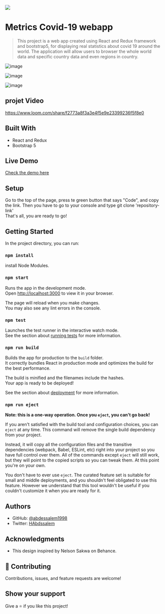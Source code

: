 ![](https://img.shields.io/badge/Microverse-blueviolet)

# Metrics Covid-19 webapp 

> This project is a web app created using React and Redux framework and bootstrap5, for displaying real statistics about covid 19 around the world. The application will allow users to browser the whole world data and specific country data and even regions in country.

![image](https://user-images.githubusercontent.com/89970442/153585109-c8e1b0b4-2170-4cf9-9ea6-6698a2016ed9.png)

![image](https://user-images.githubusercontent.com/89970442/153585198-0c43574d-38f2-4172-b36b-746a1fb1a274.png)

![image](https://user-images.githubusercontent.com/89970442/153585311-1f53bf61-79f1-4900-967b-92f3c5f96051.png)

## projet Video
https://www.loom.com/share/f2773a8f3a3e4f5e9e23399236f5f8e0

## Built With

- React and Redux
- Bootstrap 5

## Live Demo

[Check the demo here](https://covid-react-apps.herokuapp.com/)

## Setup
Go to the top of the page, press te green button that says "Code", and copy the link. Then you have to go to your console and type
git clone 'repository-link'  
That's all, you are ready to go!

## Getting Started

In the project directory, you can run:

### `npm install`
install Node Modules.

### `npm start`

Runs the app in the development mode.\
Open [http://localhost:3000](http://localhost:3000) to view it in your browser.

The page will reload when you make changes.\
You may also see any lint errors in the console.

### `npm test`

Launches the test runner in the interactive watch mode.\
See the section about [running tests](https://facebook.github.io/create-react-app/docs/running-tests) for more information.

### `npm run build`

Builds the app for production to the `build` folder.\
It correctly bundles React in production mode and optimizes the build for the best performance.

The build is minified and the filenames include the hashes.\
Your app is ready to be deployed!

See the section about [deployment](https://facebook.github.io/create-react-app/docs/deployment) for more information.

### `npm run eject`

**Note: this is a one-way operation. Once you `eject`, you can't go back!**

If you aren't satisfied with the build tool and configuration choices, you can `eject` at any time. This command will remove the single build dependency from your project.

Instead, it will copy all the configuration files and the transitive dependencies (webpack, Babel, ESLint, etc) right into your project so you have full control over them. All of the commands except `eject` will still work, but they will point to the copied scripts so you can tweak them. At this point you're on your own.

You don't have to ever use `eject`. The curated feature set is suitable for small and middle deployments, and you shouldn't feel obligated to use this feature. However we understand that this tool wouldn't be useful if you couldn't customize it when you are ready for it.

## Authors

- GitHub: [@abdessalem1998](https://https://github.com/abdessalem1998.com/rdnrn)
- Twitter: [HAbdssalem](https://twitter.com/HAbdssalem)

## Acknowledgments

- This design inspired by Nelson Sakwa on Behance.

## 🤝 Contributing

Contributions, issues, and feature requests are welcome!

## Show your support

Give a ⭐️ if you like this project!
